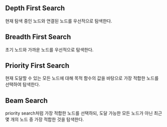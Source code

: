 ## Depth First Search
현재 탐색 중인 노드와 연결된 노드를 우선적으로 탐색한다.
## Breadth First Search
초기 노드와 가까운 노드를 우선적으로 탐색한다. 
## Priority First Search
현재 도달할 수 있는 모든 노드에 대해 목적 함수의 값을 바탕으로 가장 적합한 노드를 선택하여 탐색한다.
## Beam Search
priority search처럼 가장 적합한 노드를 선택하되, 도달 가능한 모든 노드가 아닌 최근 몇 개의 노드 중 가장 적합한 것을 탐색한다.

